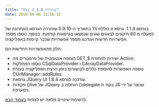```yaml
---
title: "Yii 1.1.4 שוחררה"
date: 2010-09-06 11:56:12
---
```


<div id="toprint">

בתאריך ה-5.9.10 שוחררה הגרסא האחרונה של Yii בגרסא 1.1.4. גרסא זו  כוללת למעלה מ 60 תיקונים לבאגים שונים שנמצאו בגרסאות קודמות. בנוסף,  נוספו מספר אפשרויות חדשות ועודכנו מספר אפשרויות שכבר קיימות באפליקציה.

<!--more-->

חלק מהאפשרויות החדשות הם:
<ul>
	<li>הוספה אוטומטית של פרמטרים מה GET_$ ישירות למתודת Action.</li>
	<li>נוספו המחלקות CSqlDataProvider ו CArrayDataProvider.</li>
	<li>נוספה האפשרות להוספת כללים לקישורים בזמן הרצת האפליקציה בעזרת CUrlManager::addRules.</li>
	<li>גרסאת JQuery UI עודכנה לגרסא 1.8.4.</li>
	<li>פקודות ()live של JQuery הוחלפו ב ()delegate בקוד ה JS שנוצר על ידי המערכת.</li>
</ul>
לרשימת שינויים מלאה יש לצפות <a title="עמוד הבא" href="http://www.yiiframework.com/files/CHANGELOG-1.1.4.txt">בעמוד הבא</a>.

</div>
